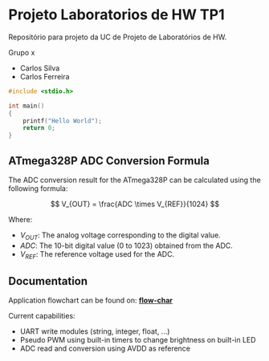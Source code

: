 # Projeto Laboratorios de HW TP1

Repositório para projeto da UC de Projeto de Laboratórios de HW.

Grupo x
- Carlos Silva
- Carlos Ferreira

```c
#include <stdio.h>

int main()
{
    printf("Hello World");
    return 0;
}
```

## ATmega328P ADC Conversion Formula

The ADC conversion result for the ATmega328P can be calculated using the following formula:

$$
V_{OUT} = \frac{ADC \times V_{REF}}{1024}
$$

Where:
- $V_{OUT}$: The analog voltage corresponding to the digital value.
- $ADC$: The 10-bit digital value (0 to 1023) obtained from the ADC.
- $V_{REF}$: The reference voltage used for the ADC.


## Documentation

Application flowchart can be found on: **[flow-char](docs/Program%20Flow.png)**

Current capabilities:
- UART write modules (string, integer, float, ...)
- Pseudo PWM using built-in timers to change brightness on built-in LED
- ADC read and conversion using AVDD as reference

